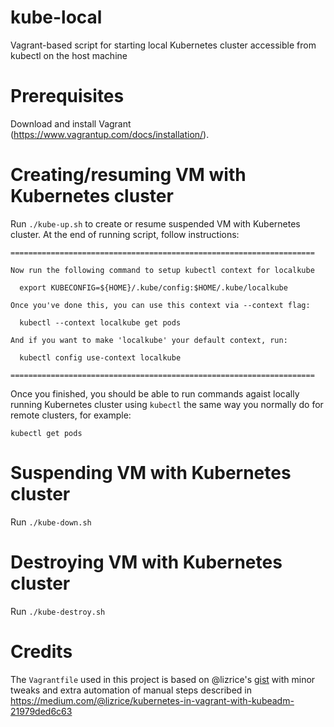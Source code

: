 # kube-local
Vagrant-based script for starting local Kubernetes cluster accessible from kubectl on the host machine

# Prerequisites

Download and install Vagrant (https://www.vagrantup.com/docs/installation/).

# Creating/resuming VM with Kubernetes cluster

Run `./kube-up.sh` to create or resume suspended VM with Kubernetes cluster.
At the end of running script, follow instructions:
```
====================================================================

Now run the following command to setup kubectl context for localkube

  export KUBECONFIG=${HOME}/.kube/config:$HOME/.kube/localkube

Once you've done this, you can use this context via --context flag:

  kubectl --context localkube get pods

And if you want to make 'localkube' your default context, run:

  kubectl config use-context localkube

====================================================================
```
Once you finished, you should be able to run commands agaist locally running Kubernetes 
cluster using `kubectl` the same way you normally do for remote clusters, for example:
```
kubectl get pods
```

# Suspending VM with Kubernetes cluster

Run `./kube-down.sh`

# Destroying VM with Kubernetes cluster

Run `./kube-destroy.sh`

# Credits

The `Vagrantfile` used in this project is based on @lizrice's [gist](https://gist.github.com/lizrice/69d3b28979391287176b3b7155a327b9) with minor tweaks and extra automation of manual steps described in https://medium.com/@lizrice/kubernetes-in-vagrant-with-kubeadm-21979ded6c63
